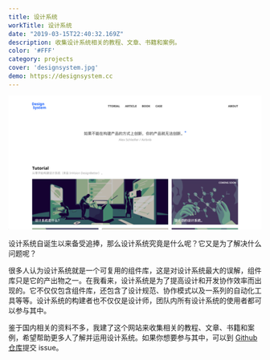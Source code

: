 ```yaml
---
title: 设计系统
workTitle: 设计系统
date: "2019-03-15T22:40:32.169Z"
description: 收集设计系统相关的教程、文章、书籍和案例。
color: '#FFF'
category: projects
cover: 'designsystem.jpg'
demo: https://designsystem.cc
---
```


![overview](./overview.png)

设计系统自诞生以来备受追捧，那么设计系统究竟是什么呢？它又是为了解决什么问题呢？

很多人认为设计系统就是一个可复用的组件库，这是对设计系统最大的误解，组件库只是它的产出物之一。在我看来，设计系统是为了提高设计和开发协作效率而出现的。它不仅仅包含组件库，还包含了设计规范、协作模式以及一系列的自动化工具等等。设计系统的构建者也不仅仅是设计师，团队内所有设计系统的使用者都可以参与其中。

鉴于国内相关的资料不多，我建了这个网站来收集相关的教程、文章、书籍和案例，希望帮助更多人了解并运用设计系统。如果你想要参与其中，可以到 [Github 仓库](https://github.com/leadream/designsystem/issues)提交 issue。